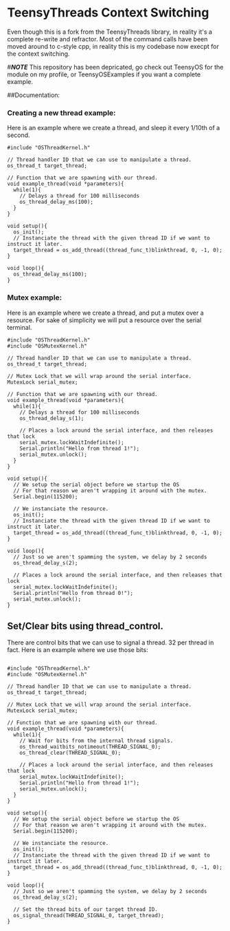 # TeensyThreads Context Switching
Even though this is a fork from the TeensyThreads library, in reality it's a complete re-write and refractor. Most of the command calls have been moved around to c-style cpp, in reality this is my codebase now execpt for the context switching. 

#***NOTE*** This repository has been depricated, go check out TeensyOS for the module on my profile, or TeensyOSExamples if you want a complete example. 

##Documentation: 

### Creating a new thread example: 
Here is an example where we create a thread, and sleep it every 1/10th of a second. 

```
#include "OSThreadKernel.h"

// Thread handler ID that we can use to manipulate a thread. 
os_thread_t target_thread; 

// Function that we are spawning with our thread. 
void example_thread(void *parameters){
  while(1){
    // Delays a thread for 100 milliseconds    
    os_thread_delay_ms(100);
  }
}

void setup(){
  os_init();
  // Instanciate the thread with the given thread ID if we want to instruct it later. 
  target_thread = os_add_thread((thread_func_t)blinkthread, 0, -1, 0);
}

void loop(){
  os_thread_delay_ms(100);
}

```

### Mutex example:
Here is an example where we create a thread, and put a mutex over a resource. For sake of simplicity we will put a resource over the serial terminal. 

```
#include "OSThreadKernel.h"
#include "OSMutexKernel.h"

// Thread handler ID that we can use to manipulate a thread. 
os_thread_t target_thread; 

// Mutex Lock that we will wrap around the serial interface. 
MutexLock serial_mutex; 

// Function that we are spawning with our thread. 
void example_thread(void *parameters){
  while(1){
    // Delays a thread for 100 milliseconds    
    os_thread_delay_s(1);
    
    // Places a lock around the serial interface, and then releases that lock
    serial_mutex.lockWaitIndefinite();
    Serial.println("Hello from thread 1!");
    serial_mutex.unlock();
  }
}

void setup(){
  // We setup the serial object before we startup the OS
  // For that reason we aren't wrapping it around with the mutex. 
  Serial.begin(115200);
  
  // We instanciate the resource. 
  os_init();
  // Instanciate the thread with the given thread ID if we want to instruct it later. 
  target_thread = os_add_thread((thread_func_t)blinkthread, 0, -1, 0);
}

void loop(){
  // Just so we aren't spamming the system, we delay by 2 seconds
  os_thread_delay_s(2);
  
  // Places a lock around the serial interface, and then releases that lock
  serial_mutex.lockWaitIndefinite(); 
  Serial.println("Hello from thread 0!");
  serial_mutex.unlock();
}

```

## Set/Clear bits using thread_control. 
There are control bits that we can use to signal a thread. 32 per thread in fact. Here is an example where we use those bits: 
```

#include "OSThreadKernel.h"
#include "OSMutexKernel.h"

// Thread handler ID that we can use to manipulate a thread. 
os_thread_t target_thread; 

// Mutex Lock that we will wrap around the serial interface. 
MutexLock serial_mutex; 

// Function that we are spawning with our thread. 
void example_thread(void *parameters){
  while(1){
    // Wait for bits from the internal thread signals. 
    os_thread_waitbits_notimeout(THREAD_SIGNAL_0);
    os_thread_clear(THREAD_SIGNAL_0);
    
    // Places a lock around the serial interface, and then releases that lock
    serial_mutex.lockWaitIndefinite();
    Serial.println("Hello from thread 1!");
    serial_mutex.unlock();
  }
}

void setup(){
  // We setup the serial object before we startup the OS
  // For that reason we aren't wrapping it around with the mutex. 
  Serial.begin(115200);
  
  // We instanciate the resource. 
  os_init();
  // Instanciate the thread with the given thread ID if we want to instruct it later. 
  target_thread = os_add_thread((thread_func_t)blinkthread, 0, -1, 0);
}

void loop(){
  // Just so we aren't spamming the system, we delay by 2 seconds
  os_thread_delay_s(2);
  
  // Set the thread bits of our target thread ID.
  os_signal_thread(THREAD_SIGNAL_0, target_thread); 
}

```

